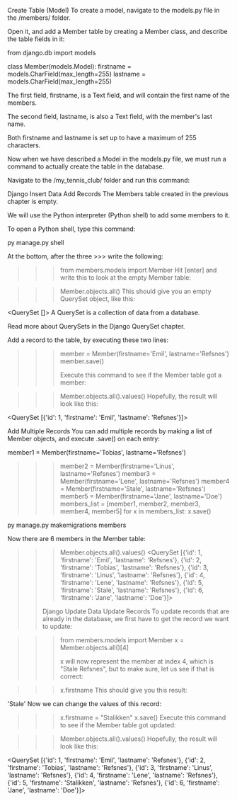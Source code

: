 Create Table (Model)
To create a model, navigate to the models.py file in the /members/ folder.

Open it, and add a Member table by creating a Member class, and describe the table fields in it:

from django.db import models

class Member(models.Model):
  firstname = models.CharField(max_length=255)
  lastname = models.CharField(max_length=255)

The first field, firstname, is a Text field, and will contain the first name of the members.

The second field, lastname, is also a Text field, with the member's last name.

Both firstname and lastname is set up to have a maximum of 255 characters.



Now when we have described a Model in the models.py file, we must run a command to actually create the table in the database.

Navigate to the /my_tennis_club/ folder and run this command:


Django Insert Data
Add Records
The Members table created in the previous chapter is empty.

We will use the Python interpreter (Python shell) to add some members to it.

To open a Python shell, type this command:

py manage.py shell

At the bottom, after the three >>> write the following:

>>> from members.models import Member
>>> Hit [enter] and write this to look at the empty Member table:

>>> Member.objects.all()
>>> This should give you an empty QuerySet object, like this:

<QuerySet []>
A QuerySet is a collection of data from a database.

Read more about QuerySets in the Django QuerySet chapter.

Add a record to the table, by executing these two lines:

>>> member = Member(firstname='Emil', lastname='Refsnes')
>>> member.save()
>>>
>>> Execute this command to see if the Member table got a member:

>>> Member.objects.all().values()
Hopefully, the result will look like this:

<QuerySet [{'id': 1, 'firstname': 'Emil', 'lastname': 'Refsnes'}]>


Add Multiple Records
You can add multiple records by making a list of Member objects, and execute .save() on each entry:



member1 = Member(firstname='Tobias', lastname='Refsnes')
>>> member2 = Member(firstname='Linus', lastname='Refsnes')
>>> member3 = Member(firstname='Lene', lastname='Refsnes')
>>> member4 = Member(firstname='Stale', lastname='Refsnes')
>>> member5 = Member(firstname='Jane', lastname='Doe')
>>> members_list = [member1, member2, member3, member4, member5]
>>> for x in members_list:
>>>   x.save()

py manage.py makemigrations members

Now there are 6 members in the Member table:

>>> Member.objects.all().values()
<QuerySet [{'id': 1, 'firstname': 'Emil', 'lastname': 'Refsnes'},
{'id': 2, 'firstname': 'Tobias', 'lastname': 'Refsnes'},
{'id': 3, 'firstname': 'Linus', 'lastname': 'Refsnes'},
{'id': 4, 'firstname': 'Lene', 'lastname': 'Refsnes'},
{'id': 5, 'firstname': 'Stale', 'lastname': 'Refsnes'},
{'id': 6, 'firstname': 'Jane', 'lastname': 'Doe'}]>
>>
>>Django Update Data
Update Records
To update records that are already in the database, we first have to get the record we want to update:

>>> from members.models import Member
>>> x = Member.objects.all()[4]
>>>
>>> x will now represent the member at index 4, which is "Stale Refsnes", but to make sure, let us see if that is correct:

>>> x.firstname
This should give you this result:

'Stale'
Now we can change the values of this record:

>>> x.firstname = "Stalikken"
>>> x.save()
Execute this command to see if the Member table got updated:

>>> Member.objects.all().values()
Hopefully, the result will look like this:

<QuerySet [{'id': 1, 'firstname': 'Emil', 'lastname': 'Refsnes'},
{'id': 2, 'firstname': 'Tobias', 'lastname': 'Refsnes'},
{'id': 3, 'firstname': 'Linus', 'lastname': 'Refsnes'},
{'id': 4, 'firstname': 'Lene', 'lastname': 'Refsnes'},
{'id': 5, 'firstname': 'Stalikken', 'lastname': 'Refsnes'},
{'id': 6, 'firstname': 'Jane', 'lastname': 'Doe'}]>
